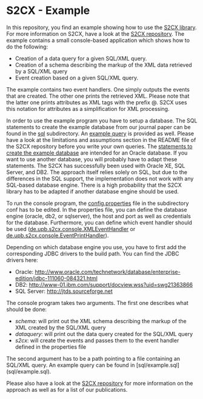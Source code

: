 # S2CX - Example
In this repository, you find an example showing how to use the [S2CX library]( https://github.com/dwolters/s2cx). For more information on S2CX, have a look at the [S2CX repository]( https://github.com/dwolters/s2cx). The example contains a small console-based application which shows how to do the following:
-	Creation of a data query for a given SQL/XML query.
-	Creation of a schema describing the markup of the XML data retrieved by a SQL/XML query
-	Event creation based on a given SQL/XML query.

The example contains two event handlers. One simply outputs the events that are created. The other one prints the retrieved XML. Please note that the latter one prints attributes as XML tags with the prefix @. S2CX uses this notation for attributes as a simplification for XML processing. 

In order to use the example program you have to setup a database. The SQL statements to create the example database from our journal paper can be found in the [sql](sql/) subdirectory. An [example query](sql/example.sql) is provided as well. Please have a look at the limitations and assumptions section in the README file of the S2CX repository before you write your own queries. The [statements to create the example database](sql/database.ddl) are intended for an Oracle database. If you want to use another database, you will probably have to adapt these statements. The S2CX has successfully been used with Oracle XE, SQL Server, and DB2. The approach itself relies solely on SQL, but due to the differences in the SQL support, the implementation does not work with any SQL-based database engine. There is a high probability that the S2CX library has to be adapted if another database engine should be used. 

To run the console program, the [config.properties](conf/config.properties) file in the subdirectory conf has to be edited. In the properties file, you can define the database engine (oracle, db2, or sqlserver), the host and port as well as credentials for the database. Furthermore, you can define which event handler should be used ([de.upb.s2cx.console.XMLEventHandler](src/de/upb/s2cx/console/XMLEventHandler.java) or [de.upb.s2cx.console.EventPrintHandler](src/de/upb/s2cx/console/EventPrintHandler.java)).

Depending on which database engine you use, you have to first add the corresponding JDBC drivers to the build path. You can find the JDBC drivers here: 

* Oracle: http://www.oracle.com/technetwork/database/enterprise-edition/jdbc-111060-084321.html
* DB2: http://www-01.ibm.com/support/docview.wss?uid=swg21363866
* SQL Server: http://jtds.sourceforge.net

The console program takes two arguments. The first one describes what should be done:
* _schema_: will print out the XML schema describing the markup of the XML created by the SQL/XML query
* _dataquery_: will print out the data query created for the SQL/XML query
* _s2cx_: will create the events and passes them to the event handler defined in the properties file

The second argument has to be a path pointing to a file containing an SQL/XML query. An example query can be found in [sql/example.sql] (sql/example.sql).

Please also have a look at the [S2CX repository](https://github.com/dwolters/s2cx) for more information on the approach as well as for a list of our publications.


